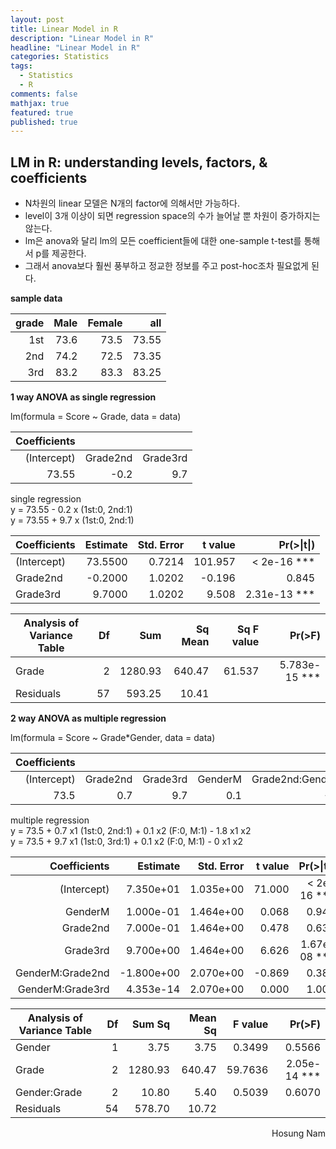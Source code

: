 ```yaml
---
layout: post
title: Linear Model in R
description: "Linear Model in R"
headline: "Linear Model in R"
categories: Statistics
tags: 
  - Statistics
  - R
comments: false
mathjax: true
featured: true
published: true
---
```



## LM in R: understanding levels, factors, & coefficients


- N차원의 linear 모델은 N개의 factor에 의해서만 가능하다.
- level이 3개 이상이 되면 regression space의 수가 늘어날 뿐 차원이 증가하지는 않는다.
- lm은 anova와 달리 lm의 모든 coefficient들에 대한 one-sample t-test를 통해서 p를 제공한다.
- 그래서 anova보다 훨씬 풍부하고 정교한 정보를 주고 post-hoc조차 필요없게 된다.

**sample data**

grade|Male |Female|all
--:  |--:  |--:   |--:
 1st | 73.6| 73.5 | 73.55 
 2nd | 74.2| 72.5 | 73.35
 3rd | 83.2| 83.3 | 83.25  

**1 way ANOVA as single regression**

lm(formula = Score ~ Grade, data = data)

Coefficients|        |        |       
--:         |--:     |--:
(Intercept) |Grade2nd|Grade3rd
73.55       |  -0.2  |  9.7  


single regression  
y = 73.55 - 0.2 x (1st:0, 2nd:1)        
y = 73.55 + 9.7 x (1st:0, 2nd:1)

Coefficients| Estimate| Std. Error| t value| Pr(>&#124;t&#124;)
---         |--:      |--:        |--:     |--:
(Intercept) | 73.5500 |    0.7214 | 101.957|  < 2e-16 \***
Grade2nd    |-0.2000  |   1.0202  |-0.196  |   0.845    
Grade3rd    |9.7000   |   1.0202  | 9.508  | 2.31e-13 \***

Analysis of Variance Table|Df |Sum    |Sq Mean |Sq F value|Pr(>F)    
---                       |--:|--:    |--:     |--:       |--:
Grade                     | 2 |1280.93| 640.47 | 61.537   | 5.783e-15 ***
Residuals                 | 57| 593.25|  10.41

**2 way ANOVA as multiple regression**

lm(formula = Score ~ Grade*Gender, data = data)

Coefficients|        |        |       |                |                |
--:         |--:     |--:     |--:    |--:             |--:
(Intercept) |Grade2nd|Grade3rd|GenderM|Grade2nd:GenderM|Grade3rd:GenderM  
        73.5|     0.7|     9.7|    0.1|            -1.8|               0  

multiple regression  
y = 73.5 + 0.7 x1 (1st:0, 2nd:1) + 0.1 x2 (F:0, M:1) - 1.8 x1 x2      
y = 73.5 + 9.7 x1 (1st:0, 3rd:1) + 0.1 x2 (F:0, M:1) - 0 x1 x2

Coefficients    |  Estimate |Std. Error |t value |Pr(>&#124;t&#124;)    
--:             |--:        |--:        |--:     |--:
(Intercept)     |  7.350e+01|  1.035e+00|  71.000|  < 2e-16 \***
GenderM         |  1.000e-01|  1.464e+00|   0.068|    0.946    
Grade2nd        |  7.000e-01|  1.464e+00|   0.478|    0.634    
Grade3rd        |  9.700e+00|  1.464e+00|   6.626| 1.67e-08 \***
GenderM:Grade2nd| -1.800e+00|  2.070e+00|  -0.869|    0.388    
GenderM:Grade3rd|  4.353e-14|  2.070e+00|   0.000|    1.000    

Analysis of Variance Table|Df |Sum Sq |Mean Sq|F value|Pr(>F)    
---                       |--:|--:    |--:    |--:    |--:
Gender                    |1  |3.75   |3.75   |0.3499 |0.5566    
Grade                     |2  |1280.93|640.47 |59.7636|2.05e-14 \***
Gender:Grade              |2  |10.80  |5.40   |0.5039 |0.6070    
Residuals                 |54 |578.70 |10.72  |       |            

<p align="right"> Hosung Nam <p>
